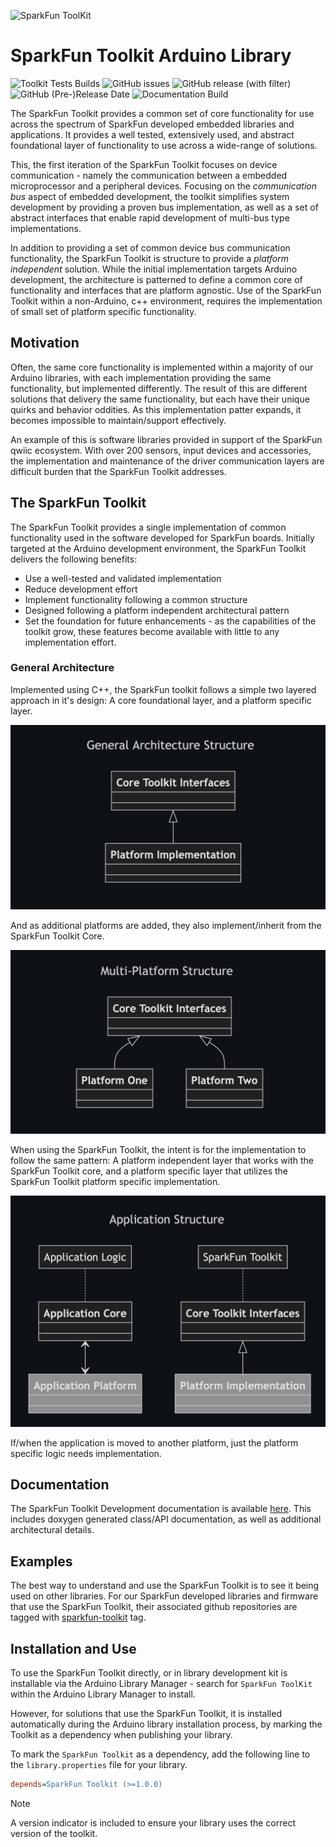 ![SparkFun ToolKit](docs/images/gh-banner-2025-banner-toolkit.png "SparkFun Toolkit")
# SparkFun Toolkit Arduino Library

![Toolkit Tests Builds](https://github.com/sparkfun/SparkFun_Toolkit/actions/workflows/compile-sketch.yml/badge.svg)
![GitHub issues](https://img.shields.io/github/issues/sparkfun/SparkFun_Toolkit)
![GitHub release (with filter)](https://img.shields.io/github/v/release/sparkfun/SparkFun_Toolkit)
![GitHub (Pre-)Release Date](https://img.shields.io/github/release-date-pre/sparkfun/SparkFun_Toolkit)
![Documentation Build](https://github.com/sparkfun/SparkFun_Toolkit/actions/workflows/build-deploy-ghpages.yml/badge.svg)

The SparkFun Toolkit provides a common set of core functionality for use across the spectrum of SparkFun developed embedded libraries and applications. It provides a well tested, extensively used, and abstract foundational layer of functionality to use across a wide-range of solutions. 

This, the first iteration of the SparkFun Toolkit focuses on device communication - namely the communication between a embedded microprocessor and a peripheral devices. Focusing on the *communication bus* aspect of embedded development, the toolkit simplifies system development by providing a proven bus implementation, as well as a set of abstract interfaces that enable rapid development of multi-bus type implementations. 

In addition to providing a set of common device bus communication functionality, the SparkFun Toolkit is structure to provide a *platform independent* solution. While the initial implementation targets Arduino development, the architecture is patterned to define a common core of functionality and interfaces that are platform agnostic. Use of the SparkFun Toolkit within a non-Arduino, c++ environment, requires the implementation of small set of platform specific functionality. 

## Motivation

Often, the same core functionality is implemented within a majority of our Arduino libraries, with each implementation providing the same functionality, but implemented differently.  The result of this are different solutions that delivery the same functionality, but each have  their unique quirks and behavior oddities. As this implementation patter expands, it becomes impossible to maintain/support effectively. 

An example of this is software libraries provided in support of the SparkFun qwiic ecosystem. With over 200 sensors, input devices and accessories, the implementation and maintenance of the driver communication layers are difficult burden that the SparkFun Toolkit addresses. 

## The SparkFun Toolkit

The SparkFun Toolkit provides a single implementation of common functionality used in the software developed for SparkFun boards. Initially targeted  at the Arduino development environment, the SparkFun Toolkit delivers the following benefits:

* Use a well-tested and validated implementation
* Reduce development effort
* Implement functionality following a common structure
* Designed following a platform independent architectural pattern
* Set the foundation for future enhancements - as the capabilities of the toolkit grow, these features become available with little to any implementation effort.

### General Architecture

Implemented using C++, the SparkFun toolkit follows a simple two layered approach in it's design: A core foundational layer, and a platform specific layer. 

![Core Architecture](docs/images/rm_img_01.png)

And as additional platforms are added, they also implement/inherit from the SparkFun Toolkit Core.

![Multi-Platform Structure](docs/images/rm_img_02.png)

When using the SparkFun Toolkit, the intent is for the implementation to follow the same pattern: A platform independent layer that works with the SparkFun Toolkit core, and a platform specific layer that utilizes the SparkFun Toolkit platform specific implementation. 

![Application Structure](docs/images/rm_img_03.png)

If/when the application is moved to another platform, just the platform specific logic needs implementation. 

## Documentation

The SparkFun Toolkit Development documentation is available [here](https://docs.sparkfun.com/SparkFun_Toolkit). This includes doxygen generated class/API documentation, as well as additional architectural details.

## Examples

The best way to understand and use the SparkFun Toolkit is to see it being used on other libraries. For our SparkFun developed libraries and firmware that use the SparkFun Toolkit, their associated github repositories are tagged with [sparkfun-toolkit](https://github.com/topics/sparkfun-toolkit) tag. 


## Installation and Use

To use the SparkFun Toolkit directly, or in library development kit is installable via the Arduino Library Manager - search for `SparkFun ToolKit` within the Arduino Library Manager to install.

However, for solutions that use the SparkFun Toolkit, it is installed automatically during the Arduino library installation process, by marking the Toolkit as a dependency when publishing your library.

To mark the `SparkFun Toolkit` as a dependency, add the following line to the `library.properties` file for your library. 

```INI
depends=SparkFun Toolkit (>=1.0.0)
```

> [!NOTE]
> A version indicator is included to ensure your library uses the correct version of the toolkit.

